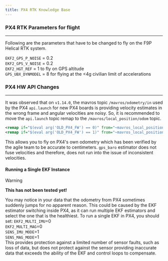 ```yaml
---
title: PX4 RTK Knowledge Base
---
```


### PX4 RTK Parameters for flight
---

Following are the parameters that have to be changed to fly on the F9P Helical RTK system.

`EKF2_GPS_P_NOISE` = 0.2  
`EKF2_GPS_V_NOISE` = 0.2  
`EKF2_HGT_REF` = 1 to fly on GPS altitude  
`GPS_UBX_DYNMODEL` = 8 for flying at the \<4g civilian limit of accelerations  

### PX4 HW API Changes
---

It was observed that on `v1.14.0`, the mavros topic `/mavros/odometry/in` used by the PX4 `api.launch` for new PX4 boards is providing velocity estimates in the wrong frame and angular velocities are noisy. So, it is recommended to move the `api.launch` topic remap to the `/mavros/local_position/odom` topic.

```xml
<remap if="$(eval arg('OLD_PX4_FW') == 0)" from="~mavros_local_position_in" to="mavros/local_position/odom" />
<remap if="$(eval arg('OLD_PX4_FW') == 1)" from="~mavros_local_position_in" to="mavros/local_position/odom" />
```

This allows you to fly on PX4's own odometry which has been verified by the agile team to be accurate to centimeters. `gps_baro` estimator does not fuse velocities and therefore, does not run into the issue of inconsistent velocities.

#### Running a Single EKF Instance
> [!WARNING] 
> **This has not been tested yet!**

You may notice in your data that the odometry from PX4 sometimes suddenly jumps for no apparent reason. This could be caused by the EKF estimator switching inside PX4, as it can run multiple EKF estimators and select the one that is the healthiest.
To run a single EKF in PX4, you should set:
  `EKF2_MULTI_IMU`=0  
  `EKF2_MULTI_MAG`=0  
  `SENS_IMU_MODE`=1  
  `SENS_MAG_MODE`=1  
This provides protection against a limited number of sensor faults, such as loss of data, but does not protect against the sensor providing inaccurate data that exceeds the ability of the EKF and control loops to compensate.
